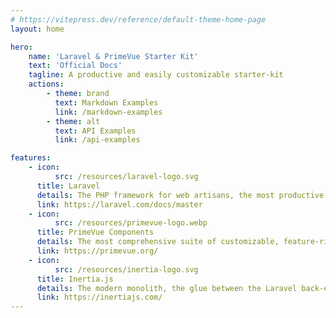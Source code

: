 ```yaml
---
# https://vitepress.dev/reference/default-theme-home-page
layout: home

hero:
    name: 'Laravel & PrimeVue Starter Kit'
    text: 'Official Docs'
    tagline: A productive and easily customizable starter-kit
    actions:
        - theme: brand
          text: Markdown Examples
          link: /markdown-examples
        - theme: alt
          text: API Examples
          link: /api-examples

features:
    - icon:
          src: /resources/laravel-logo.svg
      title: Laravel
      details: The PHP framework for web artisans, the most productive way to ship web apps
      link: https://laravel.com/docs/master
    - icon:
          src: /resources/primevue-logo.webp
      title: PrimeVue Components
      details: The most comprehensive suite of customizable, feature-rich UI components for Vue.js
      link: https://primevue.org/
    - icon:
          src: /resources/inertia-logo.svg
      title: Inertia.js
      details: The modern monolith, the glue between the Laravel back-end, and Vue.js front-end
      link: https://inertiajs.com/
---
```

